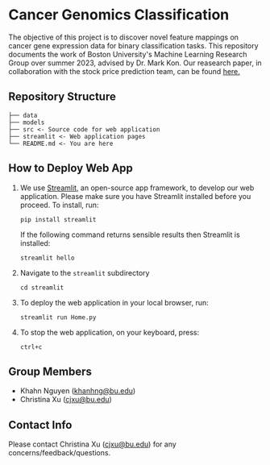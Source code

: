 # Cancer Genomics Classification

The objective of this project is to discover novel feature mappings on cancer gene expression data for binary classification tasks. This repository documents the work of Boston University's Machine Learning Research Group over summer 2023, advised by Dr. Mark Kon. Our reasearch paper, in collaboration with the stock price prediction team, can be found [here.](https://docs.google.com/document/d/1RruGtprP9f7ZG3CShdeFrcWO6nJ7v5mWH2FGThk7aLM/edit?usp=sharing)

## Repository Structure
```
├── data 
├── models
├── src <- Source code for web application
├── streamlit <- Web application pages  
└── README.md <- You are here
```

## How to Deploy Web App
1. We use [Streamlit](https://streamlit.io/), an open-source app framework, to develop our web application. Please make sure you have Streamlit installed before you proceed. To install, run:

    ```
    pip install streamlit
    ```

    If the following command returns sensible results then Streamlit is installed:

    ```
    streamlit hello
    ```

2. Navigate to the `streamlit` subdirectory
    ```
    cd streamlit
    ```
3. To deploy the web application in your local browser, run:
    ```
    streamlit run Home.py
    ```

4. To stop the web application, on your keyboard, press:
    ```
    ctrl+c
    ```

## Group Members
- Khahn Nguyen (khanhng@bu.edu)
- Christina Xu (cjxu@bu.edu)

## Contact Info

Please contact Christina Xu (cjxu@bu.edu) for any concerns/feedback/questions.
